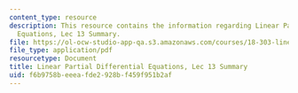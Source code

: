 ```yaml
---
content_type: resource
description: This resource contains the information regarding Linear Partial Differential
  Equations, Lec 13 Summary.
file: https://ol-ocw-studio-app-qa.s3.amazonaws.com/courses/18-303-linear-partial-differential-equations-analysis-and-numerics-fall-2014/f6b9758beeeafde2928bf459f951b2af_MIT18_303F14_Lecture13.pdf
file_type: application/pdf
resourcetype: Document
title: Linear Partial Differential Equations, Lec 13 Summary
uid: f6b9758b-eeea-fde2-928b-f459f951b2af
---
```


